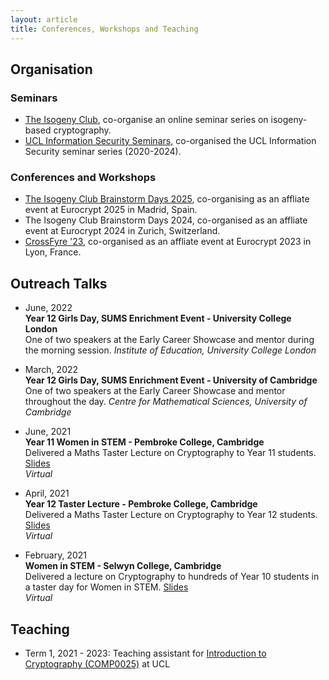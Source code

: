 ```yaml
---
layout: article
title: Conferences, Workshops and Teaching
---
```


## Organisation

### Seminars
* [The Isogeny Club](https://isogeny.club/), co-organise an online seminar series on isogeny-based cryptography.
* [UCL Information Security Seminars](https://sec.cs.ucl.ac.uk/seminars/), co-organised the UCL Information Security seminar series (2020-2024).
  
### Conferences and Workshops
* [The Isogeny Club Brainstorm Days 2025](https://isogeny.club/eurocrypt), co-organising as an affliate event at Eurocrypt 2025 in Madrid, Spain.
* The Isogeny Club Brainstorm Days 2024, co-organised as an affliate event at Eurocrypt 2024 in Zurich, Switzerland.
* [CrossFyre '23](https://sites.google.com/view/crossfyre2023/), co-organised as an affliate event at Eurocrypt 2023 in Lyon, France.

## Outreach Talks

* June, 2022\
**Year 12 Girls Day, SUMS Enrichment Event - University College London**\
One of two speakers at the Early Career Showcase and mentor during the morning session.
*Institute of Education, University College London*

* March, 2022\
**Year 12 Girls Day, SUMS Enrichment Event - University of Cambridge**\
One of two speakers at the Early Career Showcase and mentor throughout the day.
*Centre for Mathematical Sciences, University of Cambridge*

* June, 2021\
**Year 11 Women in STEM - Pembroke College, Cambridge**\
Delivered a Maths Taster Lecture on Cryptography to Year 11 students. <a href="https://docs.google.com/presentation/d/1zQ4DeP92EbOGP0jrzs4C9zfBw-xLbrR4HIpYEEItwFQ/edit?usp=sharing" target="_blank">Slides</a>\
*Virtual*

* April, 2021\
**Year 12 Taster Lecture - Pembroke College, Cambridge**\
Delivered a Maths Taster Lecture on Cryptography to Year 12 students. <a href="https://docs.google.com/presentation/d/1zQ4DeP92EbOGP0jrzs4C9zfBw-xLbrR4HIpYEEItwFQ/edit?usp=sharing" target="_blank">Slides</a>\
*Virtual*

* February, 2021\
**Women in STEM - Selwyn College, Cambridge**\
Delivered a lecture on Cryptography to hundreds of Year 10 students in a taster day for Women in STEM. <a href="https://docs.google.com/presentation/d/1IXgY7_xpQinM_ZPfvubV5d6tQVn2XnNI6V6CuPp7Sfc/edit?usp=sharing" target="_blank">Slides</a>\
*Virtual*


## Teaching 
* Term 1, 2021 - 2023: Teaching assistant for <a href="https://www.ucl.ac.uk/module-catalogue/modules/introduction-to-cryptography/COMP0025" target="_blank">Introduction to Cryptography (COMP0025)</a> at UCL
